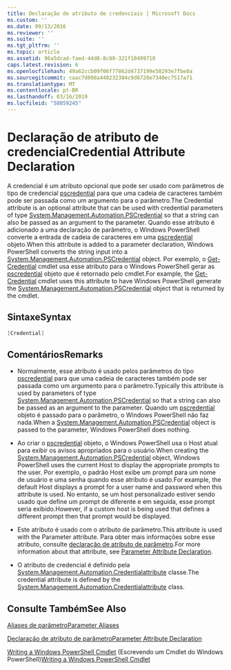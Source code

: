 ```yaml
---
title: Declaração de atributo de credenciais | Microsoft Docs
ms.custom: ''
ms.date: 09/13/2016
ms.reviewer: ''
ms.suite: ''
ms.tgt_pltfrm: ''
ms.topic: article
ms.assetid: 96a5dcad-faed-44d8-8c80-321f10499710
caps.latest.revision: 6
ms.openlocfilehash: 49a62ccb09f06f77862d4737199e58293e7fbe0a
ms.sourcegitcommit: caac7d098a448232304c9d6728e7340ec7517a71
ms.translationtype: MT
ms.contentlocale: pt-BR
ms.lasthandoff: 03/16/2019
ms.locfileid: "58059245"
---
```

# <a name="credential-attribute-declaration"></a><span data-ttu-id="dbd68-102">Declaração de atributo de credencial</span><span class="sxs-lookup"><span data-stu-id="dbd68-102">Credential Attribute Declaration</span></span>

<span data-ttu-id="dbd68-103">A credencial é um atributo opcional que pode ser usado com parâmetros de tipo de credencial [pscredential](/dotnet/api/System.Management.Automation.PSCredential) para que uma cadeia de caracteres também pode ser passada como um argumento para o parâmetro.</span><span class="sxs-lookup"><span data-stu-id="dbd68-103">The Credential attribute is an optional attribute that can be used with credential parameters of type [System.Management.Automation.PSCredential](/dotnet/api/System.Management.Automation.PSCredential) so that a string can also be passed as an argument to the parameter.</span></span> <span data-ttu-id="dbd68-104">Quando esse atributo é adicionado a uma declaração de parâmetro, o Windows PowerShell converte a entrada de cadeia de caracteres em uma [pscredential](/dotnet/api/System.Management.Automation.PSCredential) objeto.</span><span class="sxs-lookup"><span data-stu-id="dbd68-104">When this attribute is added to a parameter declaration, Windows PowerShell converts the string input into a [System.Management.Automation.PSCredential](/dotnet/api/System.Management.Automation.PSCredential) object.</span></span> <span data-ttu-id="dbd68-105">Por exemplo, o [Get-Credential](/powershell/module/Microsoft.PowerShell.Security/Get-Credential) cmdlet usa esse atributo para o Windows PowerShell gerar as [pscredential](/dotnet/api/System.Management.Automation.PSCredential) objeto que é retornado pelo cmdlet.</span><span class="sxs-lookup"><span data-stu-id="dbd68-105">For example, the [Get-Credential](/powershell/module/Microsoft.PowerShell.Security/Get-Credential) cmdlet uses this attribute to have Windows PowerShell generate the [System.Management.Automation.PSCredential](/dotnet/api/System.Management.Automation.PSCredential) object that is returned by the cmdlet.</span></span>

## <a name="syntax"></a><span data-ttu-id="dbd68-106">Sintaxe</span><span class="sxs-lookup"><span data-stu-id="dbd68-106">Syntax</span></span>

```csharp
[Credential]
```

## <a name="remarks"></a><span data-ttu-id="dbd68-107">Comentários</span><span class="sxs-lookup"><span data-stu-id="dbd68-107">Remarks</span></span>

- <span data-ttu-id="dbd68-108">Normalmente, esse atributo é usado pelos parâmetros do tipo [pscredential](/dotnet/api/System.Management.Automation.PSCredential) para que uma cadeia de caracteres também pode ser passada como um argumento para o parâmetro.</span><span class="sxs-lookup"><span data-stu-id="dbd68-108">Typically this attribute is used by parameters of type [System.Management.Automation.PSCredential](/dotnet/api/System.Management.Automation.PSCredential) so that a string can also be passed as an argument to the parameter.</span></span> <span data-ttu-id="dbd68-109">Quando um [pscredential](/dotnet/api/System.Management.Automation.PSCredential) objeto é passado para o parâmetro, o Windows PowerShell não faz nada.</span><span class="sxs-lookup"><span data-stu-id="dbd68-109">When a [System.Management.Automation.PSCredential](/dotnet/api/System.Management.Automation.PSCredential) object is passed to the parameter, Windows PowerShell does nothing.</span></span>

- <span data-ttu-id="dbd68-110">Ao criar o [pscredential](/dotnet/api/System.Management.Automation.PSCredential) objeto, o Windows PowerShell usa o Host atual para exibir os avisos apropriados para o usuário.</span><span class="sxs-lookup"><span data-stu-id="dbd68-110">When creating the [System.Management.Automation.PSCredential](/dotnet/api/System.Management.Automation.PSCredential) object, Windows PowerShell uses the current Host to display the appropriate prompts to the user.</span></span> <span data-ttu-id="dbd68-111">Por exemplo, o padrão Host exibe um prompt para um nome de usuário e uma senha quando esse atributo é usado.</span><span class="sxs-lookup"><span data-stu-id="dbd68-111">For example, the default Host displays a prompt for a user name and password when this attribute is used.</span></span> <span data-ttu-id="dbd68-112">No entanto, se um host personalizado estiver sendo usado que define um prompt de diferente e em seguida, esse prompt seria exibido.</span><span class="sxs-lookup"><span data-stu-id="dbd68-112">However, if a custom host is being used that defines a different prompt then that prompt would be displayed.</span></span>

- <span data-ttu-id="dbd68-113">Este atributo é usado com o atributo de parâmetro.</span><span class="sxs-lookup"><span data-stu-id="dbd68-113">This attribute is used with the Parameter attribute.</span></span> <span data-ttu-id="dbd68-114">Para obter mais informações sobre esse atributo, consulte [declaração de atributo de parâmetro](./parameter-attribute-declaration.md).</span><span class="sxs-lookup"><span data-stu-id="dbd68-114">For more information about that attribute, see [Parameter Attribute Declaration](./parameter-attribute-declaration.md).</span></span>

- <span data-ttu-id="dbd68-115">O atributo de credencial é definido pela [System.Management.Automation.Credentialattribute](/dotnet/api/System.Management.Automation.CredentialAttribute) classe.</span><span class="sxs-lookup"><span data-stu-id="dbd68-115">The credential attribute is defined by the [System.Management.Automation.Credentialattribute](/dotnet/api/System.Management.Automation.CredentialAttribute) class.</span></span>

## <a name="see-also"></a><span data-ttu-id="dbd68-116">Consulte Também</span><span class="sxs-lookup"><span data-stu-id="dbd68-116">See Also</span></span>

[<span data-ttu-id="dbd68-117">Aliases de parâmetro</span><span class="sxs-lookup"><span data-stu-id="dbd68-117">Parameter Aliases</span></span>](./parameter-aliases.md)

[<span data-ttu-id="dbd68-118">Declaração de atributo de parâmetro</span><span class="sxs-lookup"><span data-stu-id="dbd68-118">Parameter Attribute Declaration</span></span>](./parameter-attribute-declaration.md)

<span data-ttu-id="dbd68-119">[Writing a Windows PowerShell Cmdlet](./writing-a-windows-powershell-cmdlet.md) (Escrevendo um Cmdlet do Windows PowerShell)</span><span class="sxs-lookup"><span data-stu-id="dbd68-119">[Writing a Windows PowerShell Cmdlet](./writing-a-windows-powershell-cmdlet.md)</span></span>
